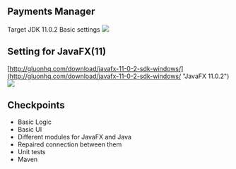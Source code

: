 ## Payments Manager ##
Target JDK 11.0.2
Basic settings
![](https://i.ibb.co/QNXKkqx/compiler.png)

## **Setting for JavaFX(11)** ##
[http://gluonhq.com/download/javafx-11-0-2-sdk-windows/](http://gluonhq.com/download/javafx-11-0-2-sdk-windows/ "JavaFX 11.0.2")
![](https://i.ibb.co/j8NkkkY/setting.jpg)
## Checkpoints ##
- Basic Logic
- Basic UI
- Different modules for JavaFX and Java
- Repaired connection between them
- Unit tests
- Maven 
